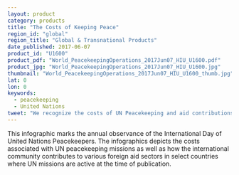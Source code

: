 ```yaml
---
layout: product
category: products
title: "The Costs of Keeping Peace"
region_id: "global"
region_title: "Global & Transnational Products"
date_published: 2017-06-07
product_id: "U1600"
product_pdf: "World_PeacekeepingOperations_2017Jun07_HIU_U1600.pdf"
product_jpg: "World_PeacekeepingOperations_2017Jun07_HIU_U1600.jpg"
thumbnail: "World_PeacekeepingOperations_2017Jun07_HIU_U1600_thumb.jpg"
lat: 0
lon: 0
keywords:
  - peacekeeping
  - United Nations
tweet: "We recognize the costs of UN Peacekeeping and aid contributions that promote stability."
---
```

This infographic marks the annual observance of the International Day of United Nations Peacekeepers.  The infographics depicts the costs associated with UN peacekeeping missions as well as how the international community contributes to various foreign aid sectors in select countries where UN missions are active at the time of publication.
